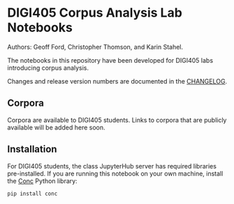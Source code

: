 # DIGI405 Corpus Analysis Lab Notebooks  

Authors: Geoff Ford, Christopher Thomson, and Karin Stahel.

The notebooks in this repository have been developed for DIGI405 labs introducing corpus analysis. 

Changes and release version numbers are documented in the [CHANGELOG](CHANGELOG.md).

## Corpora

Corpora are available to DIGI405 students. Links to corpora that are publicly available will be added here soon. 

## Installation  

For DIGI405 students, the class JupyterHub server has required libraries pre-installed. If you are running this notebook on your own machine, install the [Conc](https://geoffford.nz/conc/) Python library:

```bash
pip install conc
```
